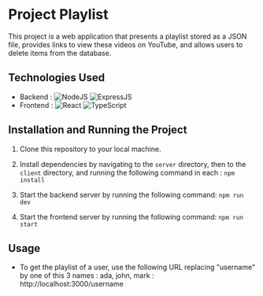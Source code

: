 # Project Playlist

This project is a web application that presents a playlist stored as a JSON file, provides links to view these videos on YouTube, and allows users to delete items from the database.

## Technologies Used

- Backend : ![NodeJS](https://img.shields.io/badge/Node%20js-339933?style=for-the-badge&logo=nodedotjs&logoColor=white) ![ExpressJS](https://img.shields.io/badge/Express%20js-000000?style=for-the-badge&logo=express&logoColor=white)
- Frontend : ![React](https://img.shields.io/badge/React-20232A?style=for-the-badge&logo=react&logoColor=61DAFB) ![TypeScript](https://img.shields.io/badge/TypeScript-007ACC?style=for-the-badge&logo=typescript&logoColor=white)

## Installation and Running the Project

1. Clone this repository to your local machine.

2. Install dependencies by navigating to the `server` directory, then to the `client` directory, and running the following command in each :
   `npm install`

3. Start the backend server by running the following command:
   `npm run dev`

4. Start the frontend server by running the following command:
   `npm run start`

## Usage

- To get the playlist of a user, use the following URL replacing "username" by one of this 3 names : ada, john, mark : http://localhost:3000/username
